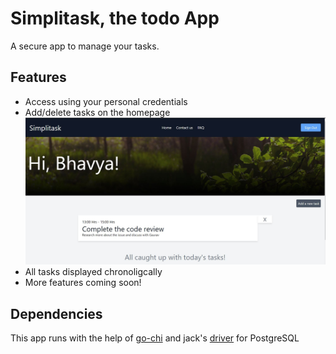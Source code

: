 # Simplitask, the todo App
A secure app to manage your tasks.

## Features
- Access using your personal credentials
- Add/delete tasks on the homepage
    ![homepage](https://raw.githubusercontent.com/GarvitSadhwani/todoApp/main/templates/home.JPG)
- All tasks displayed chronoligcally
- More features coming soon!

## Dependencies
This app runs with the help of [go-chi](https://github.com/go-chi) and jack's [driver](https://github.com/jackc/pgx) for PostgreSQL

